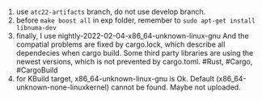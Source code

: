 1. use `atc22-artifacts` branch, do not use develop branch.
2. before `make boost all` in exp folder, remember to `sudo apt-get install libnuma-dev`
3. finally, I use nightly-2022-02-04-x86_64-unknown-linux-gnu
   And the compatial problems are fixed by cargo.lock, which describe all dependecies when cargo build. Some third party libraries are using the newest versions, which is not prevented by cargo.toml.
   #Rust, #Cargo, #CargoBuild
5. for KBuild target, x86_64-unknown-linux-gnu is Ok. Default (x86_64-unknown-none-linuxkernel) cannot be found. Maybe not uploaded.
